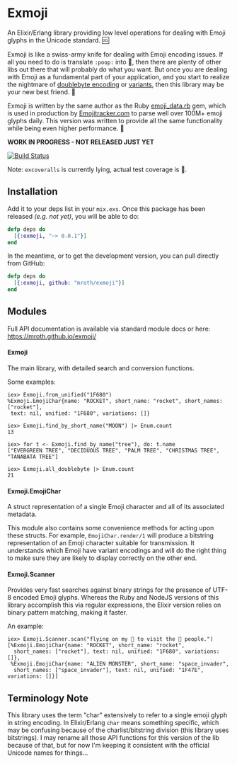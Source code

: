 Exmoji
======
An Elixir/Erlang library providing low level operations for dealing with Emoji
glyphs in the Unicode standard. :cool:

Exmoji is like a swiss-army knife for dealing with Emoji encoding issues. If all
you need to do is translate `:poop:` into :poop:, then there are plenty of other
libs out there that will probably do what you want.  But once you are dealing
with Emoji as a fundamental part of your application, and you start to realize
the nightmare of [doublebyte encoding][doublebyte] or [variants][variant], then
this library may be your new best friend. :raised_hands:

Exmoji is written by the same author as the Ruby [emoji_data.rb][rb] gem, which
is used in production by [Emojitracker.com][emojitracker] to parse well over
100M+ emoji glyphs daily. This version was written to provide all the same
functionality while being even higher performance. :dizzy:


**WORK IN PROGRESS - NOT RELEASED JUST YET**

[![Build Status](https://travis-ci.org/mroth/exmoji.svg?branch=master)](https://travis-ci.org/mroth/exmoji)

Note: `excoveralls` is currently lying, actual test coverage is :100:.

[doublebyte]: http://www.quora.com/Why-does-using-emoji-reduce-my-SMS-character-limit-to-70
[variant]: http://www.unicode.org/L2/L2011/11438-emoji-var.pdf
[rb]: https://github.com/mroth/emoji_data.rb
[emojitracker]: http://www.emojitracker.com

Installation
------------

Add it to your deps list in your `mix.exs`. Once this package has been released
_(e.g. not yet)_, you will be able to do:

```elixir
defp deps do
  [{:exmoji, "~> 0.0.1"}]
end
```

In the meantime, or to get the development version, you can pull directly from
GitHub:

```elixir
defp deps do
  [{:exmoji, github: "mroth/exmoji"}]
end
```


Modules
-------
Full API documentation is available via standard module docs or here:
https://mroth.github.io/exmoji/


#### Exmoji
The main library, with detailed search and conversion functions.

Some examples:

```iex
iex> Exmoji.from_unified("1F680")
%Exmoji.EmojiChar{name: "ROCKET", short_name: "rocket", short_names: ["rocket"],
 text: nil, unified: "1F680", variations: []}

iex> Exmoji.find_by_short_name("MOON") |> Enum.count
13

iex> for t <- Exmoji.find_by_name("tree"), do: t.name
["EVERGREEN TREE", "DECIDUOUS TREE", "PALM TREE", "CHRISTMAS TREE",
"TANABATA TREE"]

iex> Exmoji.all_doublebyte |> Enum.count
21
```

#### Exmoji.EmojiChar
A struct representation of a single Emoji character and all of its
associated metadata.

This module also contains some convenience methods for acting upon these
structs. For example, `EmojiChar.render/1` will produce a bitstring
representation of an Emoji character suitable for transmission.  It understands
which Emoji have variant encodings and will do the right thing to make sure they
are likely to display correctly on the other end.

#### Exmoji.Scanner
Provides very fast searches against binary strings for the presence of UTF-8
encoded Emoji glyphs.  Whereas the Ruby and NodeJS versions of this library
accomplish this via regular expressions, the Elixir version relies on binary
pattern matching, making it faster.

An example:

```iex
iex> Exmoji.Scanner.scan("flying on my 🚀 to visit the 👾 people.")
[%Exmoji.EmojiChar{name: "ROCKET", short_name: "rocket",
  short_names: ["rocket"], text: nil, unified: "1F680", variations: []},
 %Exmoji.EmojiChar{name: "ALIEN MONSTER", short_name: "space_invader",
  short_names: ["space_invader"], text: nil, unified: "1F47E", variations: []}]
```


Terminology Note
----------------
This library uses the term "char" extensively to refer to a single emoji glyph
in string encoding.  In Elixir/Erlang `char` means something specific, which
may be confusing because of the charlist/bitstring division (this library uses
bitstrings).  I may rename all those API functions for this version of the lib
because of that, but for now I'm keeping it consistent with the official Unicode
names for things...
